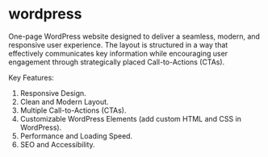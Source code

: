 # wordpress
One-page WordPress website designed to deliver a seamless, modern, and responsive user experience. The layout is structured in a way that effectively communicates key information 
while encouraging user engagement through strategically placed Call-to-Actions (CTAs).

Key Features:
  1. Responsive Design.
  2. Clean and Modern Layout.
  3. Multiple Call-to-Actions (CTAs).
  4. Customizable WordPress Elements (add custom HTML and CSS in WordPress).
  5. Performance and Loading Speed.
  6. SEO and Accessibility.

